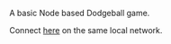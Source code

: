 A basic Node based Dodgeball game.

Connect [here](http://172.28.0.226:8080) on the same local network.
